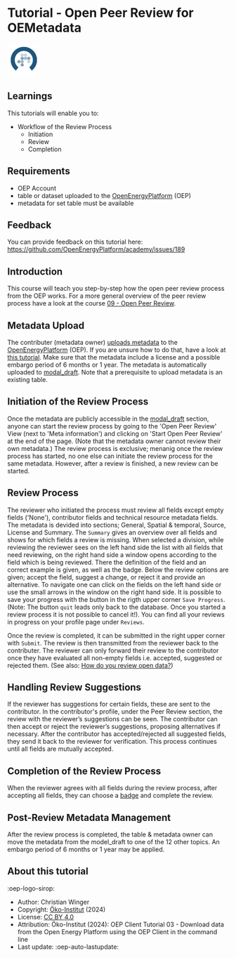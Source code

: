 # Tutorial - Open Peer Review for OEMetadata

<!-- keep img below title and without align="left"  -->
<img src="https://raw.githubusercontent.com/OpenEnergyPlatform/academy/develop/docs/data/img/OEP_logo_2_no_text.svg" alt="OpenEnergy Platform" height="75" width="75" />

## Learnings

This tutorials will enable you to:

- Workflow of the Review Process
	- Initiation
	- Review
	- Completion

## Requirements

- OEP Account 
- table or dataset uploaded to the [OpenEnergyPlatform](https://openenergyplatform.org/) (OEP)
- metadata for set table must be available

 
## Feedback 
 
You can provide feedback on this tutorial here: https://github.com/OpenEnergyPlatform/academy/issues/189

## Introduction

This course will teach you step-by-step how the open peer review process from the OEP works. For a more general overview of the peer review process have a look at the course [09 - Open Peer Review](https://openenergyplatform.github.io/academy/courses/09_peer_review/).

## Metadata Upload

The contributer (metadata owner) [uploads metadata](https://openenergyplatform.org/dataedit/wizard/) to the [OpenEnergyPlatform](https://openenergyplatform.org/) (OEP). If you are unsure how to do that, have a look at [this tutorial](https://openenergyplatform.github.io/academy/tutorials/99_other/beginners_guide/#22-create-metadata). Make sure that the metadata include a license and a possible embargo period of 6 months or 1 year. The metadata is automatically uploaded to [modal_draft](https://openenergyplatform.org/dataedit/view/model_draft). Note that a prerequisite to upload metadata is an existing table.


## Initiation of the Review Process

Once the metadata are publicly accessible in the [modal_draft](https://openenergyplatform.org/dataedit/view/model_draft) section, anyone can start the review process by going to the 'Open Peer Review' View (next to 'Meta information') and clicking on 'Start Open Peer Review' at the end of the page. (Note that the metadata owner cannot review their own metadata.)
The review process is exclusive; menanig once the review process has started, no one else can initiate the review process for the same metadata. However, after a review is finished, a new review can be started.

## Review Process

The reviewer who initiated the process must review all fields except empty fields ('None'), contributor fields and technical resource metadata fields. The metadata is devided into sections; General, Spatial & temporal, Source, License and Summary. The `Summary` gives an overview over all fields and shows for which fields a review is missing. When selected a division, while reviewing the reviewer sees on the left hand side the list with all fields that need reviewing, on the right hand side a window opens according to the field which is being reviewed. There the definition of the field and an correct example is given, as well as the badge. Below the review options are given; accept the field, suggest a change, or reject it and provide an alternative. To navigate one can click on the fields on the left hand side or use the small arrows in the window on the right hand side. It is possible to save your progress with the button in the rigth upper corner `Save Progress`. (Note: The button `quit` leads only back to the database. Once you started a review process it is not possible to cancel it!). You can find all your reviews in progress on your profile page under `Reviews`.

Once the review is completed, it can be submitted in the right upper corner with `Submit`. The review is then transmitted from the reviewer back to the contributer. The reviewer can only forward their review to the contributor once they have evaluated all non-empty fields i.e. accepted, suggested or rejected them. (See also: [How do you review open data?](https://openenergyplatform.github.io/academy/courses/09_peer_review/#how-do-you-review-open-data))

## Handling Review Suggestions

If the reviewer has suggestions for certain fields, these are sent to the contributor. In the contributor's profile, under the Peer Review section, the review with the reviewer’s suggestions can be seen. The contributor can then accept or reject the reviewer’s suggestions, proposing alternatives if necessary. After the contributor has accepted/rejected all suggested fields, they send it back to the reviewer for verification. This process continues until all fields are mutually accepted.

## Completion of the Review Process

When the reviewer agrees with all fields during the review process, after accepting all fields, they can choose a [badge](https://openenergyplatform.github.io/academy/courses/09_peer_review/#how-to-evaluate-and-present-the-review-what-are-badges) and complete the review.

## Post-Review Metadata Management

After the review process is completed, the table & metadata owner can move the metadata from the model_draft to one of the 12 other topics. An embargo period of 6 months or 1 year may be applied.

## About this tutorial

:oep-logo-sirop:

- Author: Christian Winger
- Copyright: [Öko-Institut](https://www.oeko.de) (2024)
- License: [CC BY 4.0](https://creativecommons.org/licenses/by/4.0/deed.en)
- Attribution: Öko-Institut (2024): OEP Client Tutorial 03 - Download data from the Open Energy Platform using the OEP Client in the command line
- Last update: :oep-auto-lastupdate:
